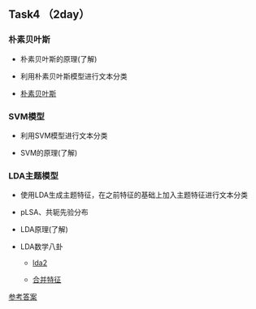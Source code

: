 ## Task4  （2day）

### 朴素贝叶斯

* 朴素贝叶斯的原理(了解)

* 利用朴素贝叶斯模型进行文本分类

* [朴素贝叶斯](https://blog.csdn.net/u013710265/article/details/72780520)

### SVM模型 

* 利用SVM模型进行文本分类

* SVM的原理(了解)

### LDA主题模型 

* 使用LDA生成主题特征，在之前特征的基础上加入主题特征进行文本分类
  
* pLSA、共轭先验分布

* LDA原理(了解)

* LDA数学八卦 

    * [lda2](https://blog.csdn.net/u013710265/article/details/73480332)

    * [合并特征](https://blog.csdn.net/u013710265/article/details/72848564)



[参考答案](./../参考答案) 


